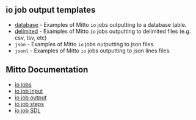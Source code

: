 ## io job output templates

- [database](database/) - Examples of Mitto `io` jobs outputting to a database table.
- [delimited](delimited) - Examples of Mitto `io` jobs outputting to delimited files (e.g. csv, tsv, etc)
- `json` - Examples of Mitto `io` jobs outputting to json files.
- `jsonl` - Examples of Mitto `io` jobs outputting to json lines files.

## Mitto Documentation
- [io jobs](https://www.zuar.com/help/mitto/io-jobs/)
- [io job input](https://www.zuar.com/help/mitto/input/)
- [io job output](https://www.zuar.com/help/mitto/output/)
- [io job steps](https://www.zuar.com/help/mitto/steps/)
- [io job SDL](https://www.zuar.com/help/mitto/sdl/)